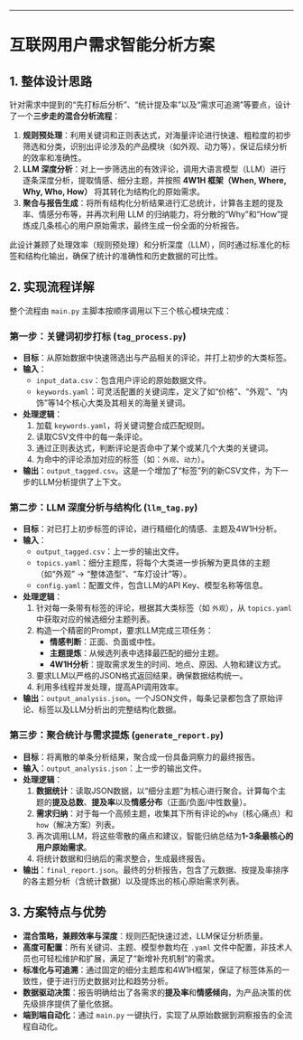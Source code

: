 
***

# **互联网用户需求智能分析方案**

## 1. 整体设计思路

针对需求中提到的“先打标后分析”、“统计提及率”以及“需求可追溯”等要点，设计了一个**三步走的混合分析流程**：

1.  **规则预处理**：利用关键词和正则表达式，对海量评论进行快速、粗粒度的初步筛选和分类，识别出评论涉及的产品模块（如外观、动力等），保证后续分析的效率和准确性。
2.  **LLM 深度分析**：对上一步筛选出的有效评论，调用大语言模型（LLM）进行逐条深度分析，提取情感、细分主题，并按照 **4W1H 框架（When, Where, Why, Who, How）** 将其转化为结构化的原始需求。
3.  **聚合与报告生成**：将所有结构化分析结果进行汇总统计，计算各主题的提及率、情感分布等，并再次利用 LLM 的归纳能力，将分散的“Why”和“How”提炼成几条核心的用户原始需求，最终生成一份全面的分析报告。

此设计兼顾了处理效率（规则预处理）和分析深度（LLM），同时通过标准化的标签和结构化输出，确保了统计的准确性和历史数据的可比性。

## 2. 实现流程详解

整个流程由 `main.py` 主脚本按顺序调用以下三个核心模块完成：

### **第一步：关键词初步打标 (`tag_process.py`)**

* **目标**：从原始数据中快速筛选出与产品相关的评论，并打上初步的大类标签。
* **输入**：
    * `input_data.csv`：包含用户评论的原始数据文件。
    * `keywords.yaml`：可灵活配置的关键词库，定义了如“价格”、“外观”、“内饰”等14个核心大类及其相关的海量关键词。
* **处理逻辑**：
    1.  加载 `keywords.yaml`，将关键词整合成匹配规则。
    2.  读取CSV文件中的每一条评论。
    3.  通过正则表达式，判断评论是否命中了某个或某几个大类的关键词。
    4.  为命中的评论添加对应的标签（如：`外观`、`动力`）。
* **输出**：`output_tagged.csv`。这是一个增加了“标签”列的新CSV文件，为下一步的LLM分析提供了上下文。

### **第二步：LLM 深度分析与结构化 (`llm_tag.py`)**

* **目标**：对已打上初步标签的评论，进行精细化的情感、主题及4W1H分析。
* **输入**：
    * `output_tagged.csv`：上一步的输出文件。
    * `topics.yaml`：细分主题库，将每个大类进一步拆解为更具体的主题（如“外观” -> “整体造型”、“车灯设计”等）。
    * `config.yaml`：配置文件，包含LLM的API Key、模型名称等信息。
* **处理逻辑**：
    1.  针对每一条带有标签的评论，根据其大类标签（如 `外观`），从 `topics.yaml` 中获取对应的候选细分主题列表。
    2.  构造一个精密的Prompt，要求LLM完成三项任务：
        * **情感判断**：正面、负面或中性。
        * **主题提炼**：从候选列表中选择最匹配的细分主题。
        * **4W1H分析**：提取需求发生的时间、地点、原因、人物和建议方式。
    3.  要求LLM以严格的JSON格式返回结果，确保数据结构统一。
    4.  利用多线程并发处理，提高API调用效率。
* **输出**：`output_analysis.json`。一个JSON文件，每条记录都包含了原始评论、标签以及LLM分析出的完整结构化数据。

### **第三步：聚合统计与需求提炼 (`generate_report.py`)**

* **目标**：将离散的单条分析结果，聚合成一份具备洞察力的最终报告。
* **输入**：`output_analysis.json`：上一步的输出文件。
* **处理逻辑**：
    1.  **数据统计**：读取JSON数据，以“细分主题”为核心进行聚合。计算每个主题的**提及总数**、**提及率**以及**情感分布**（正面/负面/中性数量）。
    2.  **需求归纳**：对于每一个高频主题，收集其下所有评论的`why`（核心痛点）和`how`（解决方案）列表。
    3.  再次调用LLM，将这些零散的痛点和建议，智能归纳总结为**1-3条最核心的用户原始需求**。
    4.  将统计数据和归纳后的需求整合，生成最终报告。
* **输出**：`final_report.json`。最终的分析报告，包含了元数据、按提及率排序的各主题分析（含统计数据）以及提炼出的核心原始需求列表。

## 3. 方案特点与优势

* **混合策略，兼顾效率与深度**：规则匹配快速过滤，LLM保证分析质量。
* **高度可配置**：所有关键词、主题、模型参数均在 `.yaml` 文件中配置，非技术人员也可轻松维护和扩展，满足了“新增补充机制”的需求。
* **标准化与可追溯**：通过固定的细分主题库和4W1H框架，保证了标签体系的一致性，便于进行历史数据对比和趋势分析。
* **数据驱动决策**：报告明确给出了各需求的**提及率**和**情感倾向**，为产品决策的优先级排序提供了量化依据。
* **端到端自动化**：通过 `main.py` 一键执行，实现了从原始数据到洞察报告的全流程自动化。